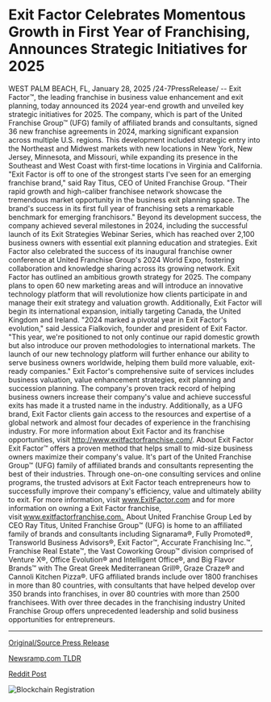 # Exit Factor Celebrates Momentous Growth in First Year of Franchising, Announces Strategic Initiatives for 2025

WEST PALM BEACH, FL, January 28, 2025 /24-7PressRelease/ -- Exit Factor™, the leading franchise in business value enhancement and exit planning, today announced its 2024 year-end growth and unveiled key strategic initiatives for 2025. The company, which is part of the United Franchise Group™ (UFG) family of affiliated brands and consultants, signed 36 new franchise agreements in 2024, marking significant expansion across multiple U.S. regions. This development included strategic entry into the Northeast and Midwest markets with new locations in New York, New Jersey, Minnesota, and Missouri, while expanding its presence in the Southeast and West Coast with first-time locations in Virginia and California.  "Exit Factor is off to one of the strongest starts I've seen for an emerging franchise brand," said Ray Titus, CEO of United Franchise Group. "Their rapid growth and high-caliber franchisee network showcase the tremendous market opportunity in the business exit planning space. The brand's success in its first full year of franchising sets a remarkable benchmark for emerging franchisors."  Beyond its development success, the company achieved several milestones in 2024, including the successful launch of its Exit Strategies Webinar Series, which has reached over 2,100 business owners with essential exit planning education and strategies. Exit Factor also celebrated the success of its inaugural franchise owner conference at United Franchise Group's 2024 World Expo, fostering collaboration and knowledge sharing across its growing network.  Exit Factor has outlined an ambitious growth strategy for 2025. The company plans to open 60 new marketing areas and will introduce an innovative technology platform that will revolutionize how clients participate in and manage their exit strategy and valuation growth. Additionally, Exit Factor will begin its international expansion, initially targeting Canada, the United Kingdom and Ireland.  "2024 marked a pivotal year in Exit Factor's evolution," said Jessica Fialkovich, founder and president of Exit Factor. "This year, we're positioned to not only continue our rapid domestic growth but also introduce our proven methodologies to international markets. The launch of our new technology platform will further enhance our ability to serve business owners worldwide, helping them build more valuable, exit-ready companies."  Exit Factor's comprehensive suite of services includes business valuation, value enhancement strategies, exit planning and succession planning. The company's proven track record of helping business owners increase their company's value and achieve successful exits has made it a trusted name in the industry. Additionally, as a UFG brand, Exit Factor clients gain access to the resources and expertise of a global network and almost four decades of experience in the franchising industry.   For more information about Exit Factor and its franchise opportunities, visit http://www.exitfactorfranchise.com/.  About Exit Factor Exit Factor™ offers a proven method that helps small to mid-size business owners maximize their company's value. It's part of the United Franchise Group™ (UFG) family of affiliated brands and consultants representing the best of their industries. Through one-on-one consulting services and online programs, the trusted advisors at Exit Factor teach entrepreneurs how to successfully improve their company's efficiency, value and ultimately ability to exit. For more information, visit www.ExitFactor.com and for more information on owning a Exit Factor franchise, visit www.exitfactorfranchise.com.    About United Franchise Group Led by CEO Ray Titus, United Franchise Group™ (UFG) is home to an affiliated family of brands and consultants including Signarama®, Fully Promoted®, Transworld Business Advisors®, Exit Factor™, Accurate Franchising Inc.™, Franchise Real Estate™, the Vast Coworking Group™ division comprised of Venture X®, Office Evolution® and Intelligent Office®, and Big Flavor Brands™ with The Great Greek Mediterranean Grill®, Graze Craze® and Cannoli Kitchen Pizza®. UFG affiliated brands include over 1800 franchises in more than 80 countries, with consultants that have helped develop over 350 brands into franchises, in over 80 countries with more than 2500 franchisees. With over three decades in the franchising industry United Franchise Group offers unprecedented leadership and solid business opportunities for entrepreneurs. 

---

[Original/Source Press Release](https://www.24-7pressrelease.com/press-release/519183/exit-factor-celebrates-momentous-growth-in-first-year-of-franchising-announces-strategic-initiatives-for-2025)
                    

[Newsramp.com TLDR](https://newsramp.com/curated-news/exit-factor-unveils-2025-growth-strategy-and-international-expansion-plans/1a86ea17e62f6279f49563765049af3c) 

 



[Reddit Post](https://www.reddit.com/r/StartupBusinessNews/comments/1ibwxtr/exit_factor_unveils_2025_growth_strategy_and/) 



![Blockchain Registration](https://cdn.newsramp.app/24-7PressRelease/qrcode/251/28/pitapico6hR_.webp)